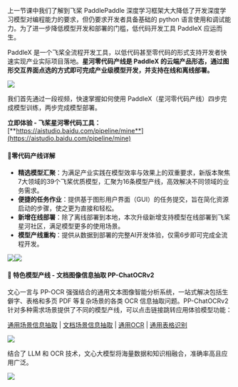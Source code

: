 上一节课中我们了解到飞桨 PaddlePaddle 深度学习框架大大降低了开发深度学习模型对编程能力的要求，但仍要求开发者具备基础的 python 语言使用和调试能力。为了进一步降低模型开发和部署的门槛，低代码开发工具 PaddleX 应运而生。

PaddleX 是一个飞桨全流程开发工具，以低代码甚至零代码的形式支持开发者快速实现产业实际项目落地。**星河零代码产线是 PaddleX 的云端产品形态，通过图形交互界面点选的方式即可完成产业级模型开发，并支持在线和离线部署。**

![](https://cdn.nlark.com/yuque/0/2024/png/2639475/1732592827694-7f096fa0-a917-41b6-8169-e8d45e9c184d.png)

我们首先通过一段视频，快速掌握如何使用 PaddleX（星河零代码产线）四步完成模型训练，两步完成模型部署。

**立即体验 - 飞桨星河零代码工具：**[**https://aistudio.baidu.com/pipeline/mine**](https://aistudio.baidu.com/pipeline/mine)

#### 🎈零代码产线详解
+ **精选模型汇聚**：为满足产业实践在模型效率与效果上的双重要求，新版本聚焦7大领域的39个飞桨优质模型，汇聚为16条模型产线，高效解决不同领域的业务需求。
+ **便捷的任务作业**：提供基于图形用户界面（GUI）的任务提交，旨在简化资源启动的步骤，使之更为直接和轻松。
+ **新增在线部署**：除了离线部署到本地，本次升级新增支持模型在线部署到飞桨星河社区，满足模型更多的使用场景。
+ **模型产线重构**：提供从数据到部署的完整AI开发体验，仅需6步即可完成全流程开发。

![](https://cdn.nlark.com/yuque/0/2024/png/2639475/1732592827306-fdf007dd-fb00-4b87-a02a-fda8c796ee08.png)![](https://cdn.nlark.com/yuque/0/2024/png/2639475/1732592827671-b7859f25-6079-4fff-b3ed-30e92a73721f.png)

#### 🤖 特色模型产线 - 文档图像信息抽取 PP-ChatOCRv2
文心一言与 PP-OCR 强强结合的通用文本图像智能分析系统，一站式解决包括生僻字、表格和多页 PDF 等复杂场景的各类 OCR 信息抽取问题。PP-ChatOCRv2 针对多种需求场景提供了不同的模型产线，可以点击链接跳转应用体验模型功能：

[通用场景信息抽取](https://aistudio.baidu.com/community/app/91662) | [文档场景信息抽取](https://aistudio.baidu.com/community/app/70303) | [通用OCR](https://aistudio.baidu.com/community/app/91660) | [通用表格识别](https://aistudio.baidu.com/community/app/91661)

![](https://cdn.nlark.com/yuque/0/2024/png/2639475/1732592827341-343989ec-bd8f-4ea2-a843-bb675f022a1e.png)

结合了 LLM 和 OCR 技术，文心大模型将海量数据和知识相融合，准确率高且应用广泛。

![](https://cdn.nlark.com/yuque/0/2024/png/2639475/1732592832464-95b58226-46df-44f2-b5f4-a561920ce323.png)



